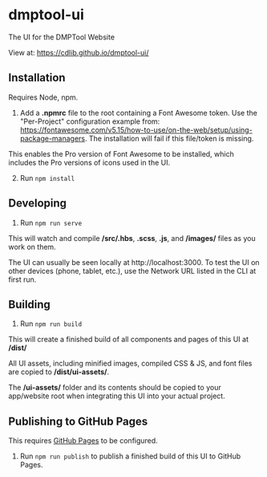 # dmptool-ui

The UI for the DMPTool Website

View at: https://cdlib.github.io/dmptool-ui/

## Installation

Requires Node, npm.

1. Add a **.npmrc** file to the root containing a Font Awesome token. Use the "Per-Project" configuration example from: https://fontawesome.com/v5.15/how-to-use/on-the-web/setup/using-package-managers. The installation will fail if this file/token is missing.

This enables the Pro version of Font Awesome to be installed, which includes the Pro versions of icons used in the UI.

2. Run `npm install`

## Developing

1. Run `npm run serve`

This will watch and compile **/src/.hbs**, **.scss**, **.js**, and **/images/** files as you work on them.

The UI can usually be seen locally at http://localhost:3000. To test the UI on other devices (phone, tablet, etc.), use the Network URL listed in the CLI at first run.

## Building

1. Run `npm run build`

This will create a finished build of all components and pages of this UI at **/dist/**

All UI assets, including minified images, compiled CSS & JS, and font files are copied to **/dist/ui-assets/**.

The **/ui-assets/** folder and its contents should be copied to your app/website root when integrating this UI into your actual project.

## Publishing to GitHub Pages

This requires [GitHub Pages](https://pages.github.com) to be configured.

1. Run `npm run publish` to publish a finished build of this UI to GitHub Pages.
